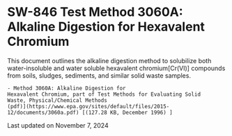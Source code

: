 
# SW-846 Test Method 3060A: Alkaline Digestion for Hexavalent Chromium  


This document outlines the alkaline digestion method to solubilize both
water-insoluble and water soluble hexavalent chromium\[Cr(VI)\]
compounds from soils, sludges, sediments, and similar solid waste
samples.

    - Method 3060A: Alkaline Digestion for
    Hexavalent Chromium, part of Test Methods for Evaluating Solid
    Waste, Physical/Chemical Methods
    (pdf)](https://www.epa.gov/sites/default/files/2015-12/documents/3060a.pdf) [(127.28 KB, December 1996) ] 

Last updated on November 7, 2024

